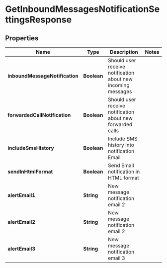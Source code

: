 
# GetInboundMessagesNotificationSettingsResponse

## Properties
Name | Type | Description | Notes
------------ | ------------- | ------------- | -------------
**inboundMessageNotification** | **Boolean** | Should user receive notification about new incoming messages | 
**forwardedCallNotification** | **Boolean** | Should user receive notification about new forwarded calls | 
**includeSmsHistory** | **Boolean** | Include SMS history into notification Email | 
**sendInHtmlFormat** | **Boolean** | Send Email notification in HTML format | 
**alertEmail1** | **String** | New message notification email 2 | 
**alertEmail2** | **String** | New message notification email 2 | 
**alertEmail3** | **String** | New message notification email 3 | 



